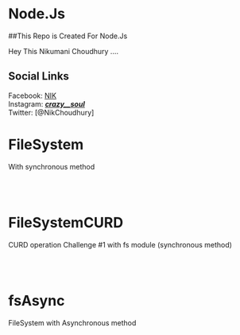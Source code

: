 # Node.Js
##This Repo is Created For Node.Js

Hey This Nikumani Choudhury ....

## Social Links
Facebook: [NIK](https://www.facebook.com/nik.xim/)
<br>
Instagram: [_______crazy__soul_______
](https://www.instagram.com/_______crazy__soul_______/)
<br>
Twitter: [@NikChoudhury]


<h1>FileSystem</h1>
<p>With synchronous method</p>
<br>
<br>
<h1>FileSystemCURD</h1>
<p>CURD operation  Challenge #1 with fs module (synchronous method)</p>
<br>
<br>
<h1>fsAsync</h1>
<p>FileSystem with Asynchronous method</p>

